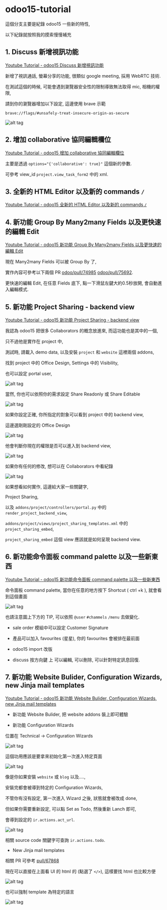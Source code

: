 # odoo15-tutorial

這個分支主要是紀錄 odoo15 一些新的特性,

以下紀錄就按照我的摸索慢慢補充

## 1. Discuss 新增視訊功能

[Youtube Tutorial - odoo15 Discuss 新增視訊功能](https://youtu.be/DUd5f1-wlDQ)

新增了視訊通話, 螢幕分享的功能, 很類似 google meeting, 採用 WebRTC 技術.

在測試這個的時候, 可能會遇到瀏覽器安全性的限制導致無法取得 mic, 相機的權限,

請到你的瀏覽器增加以下設定, 這邊使用 brave 示範

`brave://flags/#unsafely-treat-insecure-origin-as-secure`

![alt tag](https://i.imgur.com/niZhppx.png)

## 2. 增加 collaborative 協同編輯欄位

[Youtube Tutorial - odoo15 增加 collaborative 協同編輯欄位](https://youtu.be/aqEJ7CMfEIo)

主要是透過 `options="{'collaborative': true}"` 這個新的參數.

可參考 view_id `project.view_task_form2` 中的 xml.

## 3. 全新的 HTML Editor 以及新的 commands `/`

[Youtube Tutorial - odoo15 全新的 HTML Editor 以及新的 commands `/`](https://youtu.be/UHMvLnPZSVM)

## 4. 新功能 Group By Many2many Fields 以及更快速的編輯 Edit

[Youtube Tutorial - odoo15 新功能 Group By Many2many Fields 以及更快速的編輯 Edit](xx)

現在 Many2many Fields 可以被 Group By 了,

實作內容可參考以下兩個 PR [odoo/pull/74985](https://github.com/odoo/odoo/pull/74985) [odoo/pull/75692](https://github.com/odoo/odoo/pull/75692).

更快速的編輯 Edit, 在任意 Fields 底下, 點一下滑鼠左鍵大約0.5秒放開, 會自動進入編輯模式.

## 5. 新功能 Project Sharing - backend view

[Youtube Tutorial - odoo15 新功能 Project Sharing - backend view](https://youtu.be/_DQSuCx-no4)

我認為 odoo15 把很多 Collaborators 的概念放進來, 而這功能也是其中的一個,

只不過他是實作在 project 中,

測試時, 請載入 demo data, 以及安裝 `project` 和 `website` 這裡兩個 addons,

找到 project 中的 Office Design, Settings 中的 Visibility,

也可以設定 portal user,

![alt tag](https://i.imgur.com/tQJ0sGs.png)

當然, 你也可以依照你的需求設定 Share Readonly 或 Share Editable

![alt tag](https://i.imgur.com/R1hr891.png)

如果你設定正確, 你所指定的對象可以看到 project 中的 backend view,

這邊選剛剛設定的 Office Design

![alt tag](https://i.imgur.com/FqjAWg1.png)

他會判斷你現在的權限是否可以進入到 backend view,

![alt tag](https://i.imgur.com/nIZyEub.png)

如果你有任何的修改, 想可以在 Collaborators 中看紀錄

![alt tag](https://i.imgur.com/RALEJo2.png)

如果想看如何實作, 這邊給大家一些關鍵字,

Project Sharing,

以及 `addons/project/controllers/portal.py` 中的 `render_project_backend_view`,

`addons/project/views/project_sharing_templates.xml` 中的 `project_sharing_embed`,

`project_sharing_embed` 這個 view 應該就是如何呈現 backend view.

## 6. 新功能命令面板 command palette 以及一些新東西

[Youtube Tutorial - odoo15 新功能命令面板 command palette 以及一些新東西](https://youtu.be/2Q8sg2reV30)

命令面板 command palette, 當你在任意的地方按下 Shortcut ( ctrl +k ), 就會看到這個畫面

![alt tag](https://i.imgur.com/J2NcXll.png)

也請注意圖上下方的 TIP, 可以依照 `@user` `#chammels` `/menu` 去做變化.

* sale order 模組中可以設定 Customer Signature

* 產品可以加入 favourites (星星), 你的 favourites 會被排在最前面

* odoo15 import 改版

* discuss 按方向鍵 上 可以編輯, 可以刪除, 可以針對特定訊息回復.

## 7. 新功能 Website Bulider, Configuration Wizards, new Jinja mail templates

[Youtube Tutorial - odoo15 新功能 Website Bulider, Configuration Wizards, new Jinja mail templates]()

* 新功能 Website Bulider, 把 website addons 裝上即可體驗

* 新功能 Configuration Wizards

位置在 Technical -> Configuration Wizards

![alt tag](https://i.imgur.com/ZcmOgk6.png)

這個功用應該是要拿來初始化第一次進入特定頁面

![alt tag](https://i.imgur.com/H9QyhiR.png)

像是你如果安裝 `website` 或 `blog` 以及....,

安裝完都會被導到特定的 Configuration Wizards,

不管你有沒有設定, 第一次進入 Wizard 之後, 狀態就會被改成 done,

但如果你需要重新設定, 可以點 Set as Todo, 然後重新 Lanch 即可,

會導到設定的 `ir.actions.act_url`.

![alt tag](https://i.imgur.com/OZ5c6vp.png)

相關 source code 關鍵字可查詢 `ir.actions.todo`.

* New Jinja mail templates

相關 PR 可參考 [pull/67868](https://github.com/odoo/odoo/pull/67868#issuecomment-820467701)

現在可以直接在上面看 UI 的 html 的 (點選了 `</>`), 這樣要找 html 也比較方便

![alt tag](https://i.imgur.com/YgP6sWk.png)

也可以強制 template 為特定的語言

![alt tag](https://i.imgur.com/AYflPvN.png)

